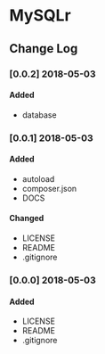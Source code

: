 # MySQLr #

## Change Log ##

### [0.0.2] 2018-05-03 ###

#### Added ####

- database

### [0.0.1] 2018-05-03 ###

#### Added ####

- autoload
- composer.json
- DOCS

#### Changed ####

- LICENSE
- README
- .gitignore

### [0.0.0] 2018-05-03 ###

#### Added ####

- LICENSE
- README
- .gitignore
